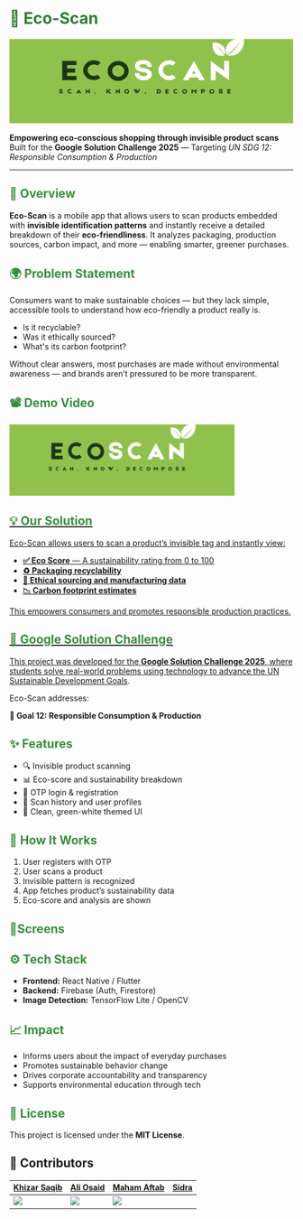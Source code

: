
  <h1 style="color: #2e7d32;">🌿 Eco-Scan</h1>
 <img src="/images/Screenshot%202.png" alt="EcoScan Screenshot" width="800" height="150">

  <p><strong>Empowering eco-conscious shopping through invisible product scans</strong><br>
  Built for the <strong>Google Solution Challenge 2025</strong> — Targeting <em>UN SDG 12: Responsible Consumption & Production</em></p>

  <hr>

  <h2 style="color: #388e3c;">📘 Overview</h2>
  <p><strong>Eco-Scan</strong> is a mobile app that allows users to scan products embedded with <strong>invisible identification patterns</strong> and instantly receive a detailed breakdown of their <strong>eco-friendliness</strong>. It analyzes packaging, production sources, carbon impact, and more — enabling smarter, greener purchases.</p>

  <h2 style="color: #388e3c;">🌍 Problem Statement</h2>
  <p>Consumers want to make sustainable choices — but they lack simple, accessible tools to understand how eco-friendly a product really is.</p>
  <ul>
    <li>Is it recyclable?</li>
    <li>Was it ethically sourced?</li>
    <li>What's its carbon footprint?</li>
  </ul>
  <p>Without clear answers, most purchases are made without environmental awareness — and brands aren’t pressured to be more transparent.</p>

  <h2 style="color: #388e3c;">📽️ Demo Video</h2>
   <img src="/images/Screenshot%202.png" width="400"><br>
  <a href="https://www.youtube.com">
  
  <h2 style="color: #388e3c;">💡 Our Solution</h2>
  <p>Eco-Scan allows users to scan a product’s invisible tag and instantly view:</p>
  <ul>
    <li><strong>✅ Eco Score</strong> — A sustainability rating from 0 to 100</li>
    <li><strong>♻️ Packaging recyclability</strong></li>
    <li><strong>🌱 Ethical sourcing and manufacturing data</strong></li>
    <li><strong>📉 Carbon footprint estimates</strong></li>
  </ul>
  <p>This empowers consumers and promotes responsible production practices.</p>

  <h2 style="color: #388e3c;">🎯 Google Solution Challenge</h2>
  <p>This project was developed for the <strong>Google Solution Challenge 2025</strong>, where students solve real-world problems using technology to advance the <a href="https://sdgs.un.org/goals" target="_blank">UN Sustainable Development Goals</a>.</p>
  <p>Eco-Scan addresses:</p>
  <p><strong>🎯 Goal 12: Responsible Consumption & Production</strong></p>

  <h2 style="color: #388e3c;">✨ Features</h2>
  <ul>
    <li>🔍 Invisible product scanning</li>
    <li>📊 Eco-score and sustainability breakdown</li>
    <li>🔐 OTP login & registration</li>
    <li>🧾 Scan history and user profiles</li>
    <li>🎨 Clean, green-white themed UI</li>
  </ul>

  <h2 style="color: #388e3c;">🔎 How It Works</h2>
  <ol>
    <li>User registers with OTP</li>
    <li>User scans a product</li>
    <li>Invisible pattern is recognized</li>
    <li>App fetches product’s sustainability data</li>
    <li>Eco-score and analysis are shown</li>
  </ol>

  <h2 style="color: #388e3c;">🎨Screens</h2>

  <h2 style="color: #388e3c;">⚙️ Tech Stack</h2>
  <ul>
    <li><strong>Frontend:</strong> React Native / Flutter</li>
    <li><strong>Backend:</strong> Firebase (Auth, Firestore)</li>
    <li><strong>Image Detection:</strong> TensorFlow Lite / OpenCV</li>
  </ul>

  <h2 style="color: #388e3c;">📈 Impact</h2>
  <ul>
    <li>Informs users about the impact of everyday purchases</li>
    <li>Promotes sustainable behavior change</li>
    <li>Drives corporate accountability and transparency</li>
    <li>Supports environmental education through tech</li>
  </ul>


  <h2 style="color: #388e3c;">📄 License</h2>
  <p>This project is licensed under the <strong>MIT License</strong>.</p>
  
  ## 👥  Contributors
  
 |[Khizar Saqib](https://github.com/Khizarkk7)|[Ali Osaid](https://github.com/ali-osaid01)|[Maham Aftab](https://github.com/mahumaftab)|[Sidra]()|
|---|---|---|---|
|<img src="https://avatars.githubusercontent.com/u/124410812?v=4">|<img src="https://avatars.githubusercontent.com/u/183327585?v=4">|<img src="https://avatars.githubusercontent.com/u/211882705?v=4">|<img src="">|

</div>


